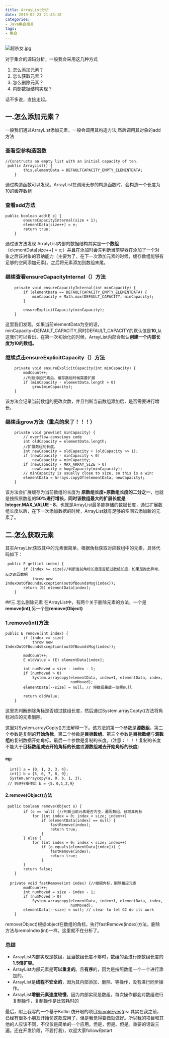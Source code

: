 ```yaml
---
title: ArrayList分析
date: 2019-02-23 21:43:18
categories:
- Java集合相关
tags: 
- 集合
---
```


![超杀女.jpg](http://upload-images.jianshu.io/upload_images/2824145-5dda6fec988df5dd.jpg?imageMogr2/auto-orient/strip%7CimageView2/2/w/1240)


 对于集合的源码分析，一般我会采用这几种方式
1.  怎么添加元素？
2.  怎么获取元素？
3.  怎么删除元素？
5.  内部数据结构实现？

话不多说，直接走起。

## 一.怎么添加元素？
一般我们通过ArrayList添加元素。一般会调用其构造方法,然后调用其对象的add方法

### 查看空参构造函数

```
//Constructs an empty list with an initial capacity of ten.
 public ArrayList() {
        this.elementData = DEFAULTCAPACITY_EMPTY_ELEMENTDATA;
    }
```
通过构造函数可以发现。ArrayList在调用无参的构造函数时，会构造一个长度为10的缓存数组

### 查看add方法
```
public boolean add(E e) {
        ensureCapacityInternal(size + 1); 
        elementData[size++] = e;
        return true;
    }
```
通过该方法发现 ArralyList内部的数据结构其实是一个**数组**（elementData[size++] = e;）并且在添加时会先判断当前容器在添加了一个对象之后该对象的容纳能力（主要为了，在下一次添加元素的时候，缓存数组能够有足够的空间添加元素)。之后将元素添加到数组末尾。

### 继续查看ensureCapacityInternal（）方法

```
    private void ensureCapacityInternal(int minCapacity) {
        if (elementData == DEFAULTCAPACITY_EMPTY_ELEMENTDATA) {
            minCapacity = Math.max(DEFAULT_CAPACITY, minCapacity);
        }

        ensureExplicitCapacity(minCapacity);
    }
```
这里我们发现，如果当前elementData为空的话，minCapacity=DEFAULT_CAPACITY,同时DEFAULT_CAPACITY的默认值是**10**,从这我们可以看出，在第一次初始化的时候，ArrayList内部会默认**创建一个内部长度为10的数组。**


### 继续点击ensureExplicitCapacity（）方法

```
    private void ensureExplicitCapacity(int minCapacity) {
        modCount++;
        //判断添加元素后，缓存数组时候需要扩展
        if (minCapacity - elementData.length > 0)
            grow(minCapacity);
    }
```
该方法会记录当前数组的更改次数，并且判断当前数组添加后，是否需要进行增长，

### 继续走grow方法（重点的来了！！！）

```
    private void grow(int minCapacity) {
        // overflow-conscious code
        int oldCapacity = elementData.length;
        //扩展数组的长度，
        int newCapacity = oldCapacity + (oldCapacity >> 1);
        if (newCapacity - minCapacity < 0)
            newCapacity = minCapacity;
        if (newCapacity - MAX_ARRAY_SIZE > 0)
            newCapacity = hugeCapacity(minCapacity);
        // minCapacity is usually close to size, so this is a win:
        elementData = Arrays.copyOf(elementData, newCapacity);
    }
```
该方法会扩展缓存为当前数组的长度为 **原数组长度+原数组长度的二分之一**，也就是按照原数组的**50%**进行增长，同时该数组最大的扩展长度是**Integer.MAX_VALUE - 8**。也就是ArrayList最多能存储的数据长度，通过扩展数组长度以后，在下一次添加数据的时候，ArrayList就有足够的空间去添加新的元素了。

## 二.怎么获取元素

其实ArrayList获取其中的元素很简单，根据角标获取对应数组中的元素，具体代码如下：
```
 public E get(int index) {
        if (index >= size)//判断当前角标长度是否超过数组长度，如果是抛出异常，反之返回数据
            throw new IndexOutOfBoundsException(outOfBoundsMsg(index));
        return (E) elementData[index];
    }

```
##三.怎么删除元素
在ArrayList中，有两个关于删除元素的方法，一个是**remove(int)**,另一个是**remove(Object)**

### 1.remove(int)方法
```
public E remove(int index) {
        if (index >= size)
            throw new IndexOutOfBoundsException(outOfBoundsMsg(index));

        modCount++;
        E oldValue = (E) elementData[index];

        int numMoved = size - index - 1;
        if (numMoved > 0)
            System.arraycopy(elementData, index+1, elementData, index,
                             numMoved);
        elementData[--size] = null; // 将数组最后一位置null

        return oldValue;
    }
```
这里先判断删除角标是否超过数组长度，然后通过System.arrayCopty()方法将角标对应的元素删除。

这里对System.arrayCopty()方法解释一下。该方法的第一个参数是**源数组**，第二个参数是复制的**开始角标**，第二个参数是**目标数组**。第三个参数是**目标数组**与**源数组**的复制数据开始角标。最后一个参数是复制的长度。(注意：！！！复制的长度不能大于**目标数组减去开始角标的长度**或**源数组减去开始角标的长度**)
#### eg:
```
  int[] a = {0, 1, 2, 3, 4};
  int[] b = {5, 6, 7, 8, 9};
  System.arraycopy(a, 0, b, 1, 3);
 // 则进行操作后 b = {5，0,1,2,9} 
```
#### 2.remove(Object)方法
```
 public boolean remove(Object o) {
        if (o == null) {//判断当前元素是否为空，遍历数组，获取其角标
            for (int index = 0; index < size; index++)
                if (elementData[index] == null) {
                    fastRemove(index);
                    return true;
                }
        } else {
            for (int index = 0; index < size; index++)
                if (o.equals(elementData[index])) {
                    fastRemove(index);
                    return true;
                }
        }
        return false;
    }

  private void fastRemove(int index) {//根据角标，删除相应元素
        modCount++;
        int numMoved = size - index - 1;
        if (numMoved > 0)
            System.arraycopy(elementData, index+1, elementData, index,
                             numMoved);
        elementData[--size] = null; // clear to let GC do its work
    }
```
remove(Object)根据object在数组的角标，执行fastRemove(index)方法。删除方法与remoIndex(int)一样。这里就不在分析了。

### 总结
- ArrayList内部实现是数组，且当数组长度不够时，数组的会进行原数组长度的**1.5倍扩容**。
- ArrayList内部元素是**可以重复的**。且**有序**的，因为是按照数组一个一个进行添加的。
- ArrayList是**线程不安全的**，因为其内部添加、删除、等操作，没有进行同步操作。
- ArrayList**增删元素速度较慢**，因为内部实现是数组，每次操作都会对数组进行复制操作，复制操作是比较耗时的


最后，附上我写的一个基于Kotlin 仿开眼的项目[SimpleEyes](https://github.com/AndyJennifer/SimpleEyes)(ps: 其实在我之前，已经有很多小朋友开始仿这款应用了，但是我觉得要做就做好。所以我的项目和其他的人应该不同，不仅仅是简单的一个应用。但是，但是。但是。重要的话说三遍。还在开发阶段，不要打我)，欢迎大家follow和start


